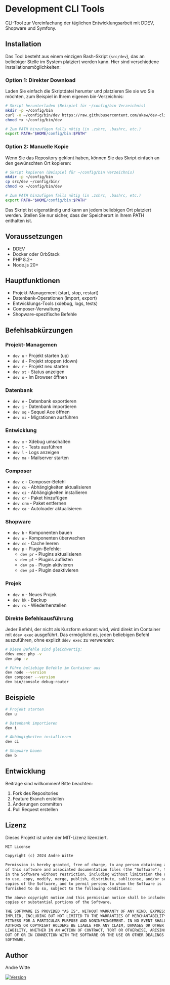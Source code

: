 # Development CLI Tools

CLI-Tool zur Vereinfachung der täglichen Entwicklungsarbeit mit DDEV, Shopware und Symfony.

## Installation

Das Tool besteht aus einem einzigen Bash-Skript (`src/dev`), das an beliebiger Stelle im System platziert werden kann. Hier sind verschiedene Installationsmöglichkeiten:

### Option 1: Direkter Download

Laden Sie einfach die Skriptdatei herunter und platzieren Sie sie wo Sie möchten, zum Beispiel in Ihrem eigenen bin-Verzeichnis:

```bash
# Skript herunterladen (Beispiel für ~/config/bin Verzeichnis)
mkdir -p ~/config/bin
curl -o ~/config/bin/dev https://raw.githubusercontent.com/akaw/dev-cli-tools/main/src/dev
chmod +x ~/config/bin/dev

# Zum PATH hinzufügen falls nötig (in .zshrc, .bashrc, etc.)
export PATH="$HOME/config/bin:$PATH"
```

### Option 2: Manuelle Kopie

Wenn Sie das Repository geklont haben, können Sie das Skript einfach an den gewünschten Ort kopieren:

```bash
# Skript kopieren (Beispiel für ~/config/bin Verzeichnis)
mkdir -p ~/config/bin
cp src/dev ~/config/bin/
chmod +x ~/config/bin/dev

# Zum PATH hinzufügen falls nötig (in .zshrc, .bashrc, etc.)
export PATH="$HOME/config/bin:$PATH"
```

Das Skript ist eigenständig und kann an jedem beliebigen Ort platziert werden. Stellen Sie nur sicher, dass der Speicherort in Ihrem PATH enthalten ist.

## Voraussetzungen

- DDEV
- Docker oder OrbStack
- PHP 8.2+
- Node.js 20+

## Hauptfunktionen

- Projekt-Management (start, stop, restart)
- Datenbank-Operationen (import, export)
- Entwicklungs-Tools (xdebug, logs, tests)
- Composer-Verwaltung
- Shopware-spezifische Befehle

## Befehlsabkürzungen

### Projekt-Managemen
- `dev u` - Projekt starten (up)
- `dev d` - Projekt stoppen (down)
- `dev r` - Projekt neu starten
- `dev st` - Status anzeigen
- `dev o` - Im Browser öffnen

### Datenbank
- `dev e` - Datenbank exportieren
- `dev i` - Datenbank importieren
- `dev sq` - Sequel Ace öffnen
- `dev mi` - Migrationen ausführen

### Entwicklung
- `dev x` - Xdebug umschalten
- `dev t` - Tests ausführen
- `dev l` - Logs anzeigen
- `dev ma` - Mailserver starten

### Composer
- `dev c` - Composer-Befehl
- `dev cu` - Abhängigkeiten aktualisieren
- `dev ci` - Abhängigkeiten installieren
- `dev cr` - Paket hinzufügen
- `dev crm` - Paket entfernen
- `dev ca` - Autoloader aktualisieren

### Shopware
- `dev b` - Komponenten bauen
- `dev w` - Komponenten überwachen
- `dev cc` - Cache leeren
- `dev p` - Plugin-Befehle:
  - `dev pr` - Plugins aktualisieren
  - `dev pl` - Plugins auflisten
  - `dev pa` - Plugin aktivieren
  - `dev pd` - Plugin deaktivieren

### Projek
- `dev n` - Neues Projek
- `dev bk` - Backup
- `dev rs` - Wiederherstellen

### Direkte Befehlsausführung
Jeder Befehl, der nicht als Kurzform erkannt wird, wird direkt im Container mit `ddev exec` ausgeführt. Das ermöglicht es, jeden beliebigen Befehl auszuführen, ohne explizit `ddev exec` zu verwenden:

```bash
# Diese Befehle sind gleichwertig:
ddev exec php -v
dev php -v

# Führe beliebige Befehle im Container aus
dev node --version
dev composer --version
dev bin/console debug:router
```

## Beispiele

```bash
# Projekt starten
dev u

# Datenbank importieren
dev i

# Abhängigkeiten installieren
dev ci

# Shopware bauen
dev b
```

## Entwicklung

Beiträge sind willkommen! Bitte beachten:

1. Fork des Repositories
2. Feature Branch erstellen
3. Änderungen committen
4. Pull Request erstellen

## Lizenz

Dieses Projekt ist unter der MIT-Lizenz lizenziert.

```tex
MIT License

Copyright (c) 2024 Andre Witte

Permission is hereby granted, free of charge, to any person obtaining a copy
of this software and associated documentation files (the "Software"), to deal
in the Software without restriction, including without limitation the rights
to use, copy, modify, merge, publish, distribute, sublicense, and/or sell
copies of the Software, and to permit persons to whom the Software is
furnished to do so, subject to the following conditions:

The above copyright notice and this permission notice shall be included in all
copies or substantial portions of the Software.

THE SOFTWARE IS PROVIDED "AS IS", WITHOUT WARRANTY OF ANY KIND, EXPRESS OR
IMPLIED, INCLUDING BUT NOT LIMITED TO THE WARRANTIES OF MERCHANTABILITY,
FITNESS FOR A PARTICULAR PURPOSE AND NONINFRINGEMENT. IN NO EVENT SHALL THE
AUTHORS OR COPYRIGHT HOLDERS BE LIABLE FOR ANY CLAIM, DAMAGES OR OTHER
LIABILITY, WHETHER IN AN ACTION OF CONTRACT, TORT OR OTHERWISE, ARISING FROM,
OUT OF OR IN CONNECTION WITH THE SOFTWARE OR THE USE OR OTHER DEALINGS IN THE
SOFTWARE.
```

## Author

Andre Witte

[![Version](https://img.shields.io/badge/version-1.2.3-blue.svg)](https://github.com/akaw/dev-cli-tools/releases)
